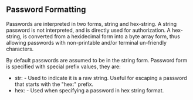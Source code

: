 ## Password Formatting

Passwords are interpreted in two forms, string and hex-string. A string password is not
interpreted, and is directly used for authorization. A hex-string, is converted from
a hexidecimal form into a byte array form, thus allowing passwords with non-printable
and/or terminal un-friendly characters.

By default passwords are assumed to be in the string form. Password form is specified
with special prefix values, they are:

  * str: - Used to indicate it is a raw string. Useful for escaping a password that starts
         with the "hex:" prefix.
  * hex: - Used when specifying a password in hex string format.
